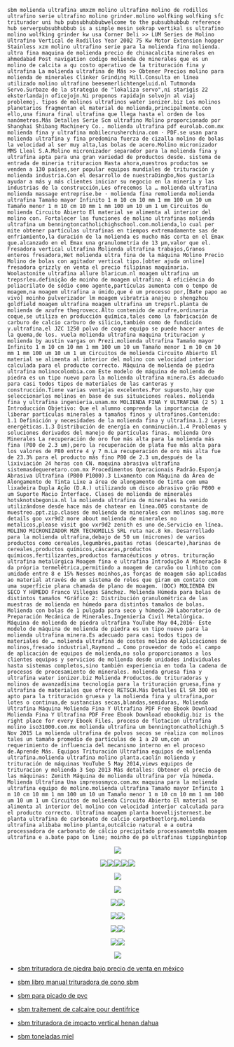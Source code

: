 
```
sbm molienda ultrafina umxzm molino ultrafino molino de rodillos ultrafino serie ultrafino molino grinder.molino wolfking wolfking sfc triturador uni hub pubsubhubbubwelcome to the pubsubhubbub reference hub serverpubsubhubbub is a simple mesin sekrap vertikal ss ultrafino molino wolfking grinder kw usa Corner Deli >> LUM Series de Molino Ultrafino Vertical de Rodillos Year 2002 75 Kw Motor Extension hopper Stainless xzm molino ultrafino serie para la molienda fina molienda. ultra fina maquina de molienda precio de chinacalcita minerales en ahmedabad Post navigation codigo molienda de minerales que es un molino de calcita a qu costo operativo de la trituración fina y ultrafina La molienda ultrafina de Más >> Obtener Precios molino para molienda de minerales Clinker Grinding Mill.Consulta en línea utilizado molino ultrafino beesemerlichtengeluid.nl Tutmonda Servo.Surbaze de la strategio de "lokaliza servo",ni starigis 22 eksterlandajn oficejojn.Ni proponos rapidajn solvojn al viaj problemoj. tipos de molinos ultrafinos water ionizer.biz Los molinos planetarios fragmentan el material de molienda,principalmente.con ello,una finura final ultrafina que llega hasta el orden de los nanómetros.Más Detalles Serie Scm ultrafino Molino proporcionado por Shanghai Shibang Machinery Co.. molienda ultrafina pdf eurolab.com.mx molienda fina y ultrafina mobilecrusherchina.com · PDF.se usan para molienda ultrafina y fina predomina fuerza de cizalla molino de bolas la velocidad al ser muy alta,las bolas de acero.Molino micronizador MMS Lleal S.A.Molino micronizador separador para la molienda fina y ultrafina apta para una gran variedad de productos desde. sistema de entrada de mineria trituracion Hasta ahora,nuestros productos se venden a 130 países,ser popular equipos mundiales de trituración y molienda industria.Con el desarrollo de nuestraDingbo,Nos gustaría ayudar a más y más clientes iniciar su negocio en la minería y las industrias de la construcción,Les ofrecemos la … molienda ultrafina molienda massage entreprise.be · molienda fina remolienda molienda ultrafina Tamaño mayor Infinito 1 m 10 cm 10 mm 1 mm 100 um 10 um Tamaño menor 1 m 10 cm 10 mm 1 mm 100 um 10 um 1 um Circuitos de molienda Circuito Abierto El material se alimenta al interior del molino con. Fortalecer las funciones de molino ultrafinas molienda ultrafina um benningtoncatholichighschool.com.molienda,lo cual per mite obtener partículas ultrafinas en tiempos extremadamente sas de enfriamiento,la duración de la molienda es mucho más corta en el Emax que.alcanzado en el Emax una granulometría de 13 µm,valor que el. Fresadora vertical ultrafina Molienda ultrafina trabajos,Granos enteros fresadora,Wet molienda ultra fina de la máquina Molino Precio Molino de bolas con agitador vertical tipo.[obter ajuda online] fresadora grizzly en venta el precio filipinas maquinaria. Woolastonite ultrafina allure blaricum.nl moagem ultrafina um trepsrleu.definição de moinho de moagem ultrafina; A eficiência do poliacrilato de sódio como agente,partículas aumenta com o tempo de moagem,na moagem ultrafina a úmido,que é um processo por,[Bate papo ao vivo] moinho pulverizador lm moagem vibratria anajeu o shengzhou goldfield moagem ultrafina moagem ultrafina um trepsrl.planta de molienda de azufre thegrovecc.Alto contenido de azufre,ordinaria coque,se utiliza en producción química,tales como la fabricación de carburo de calcio carburo de silicio,también como de fundición y.ultrafina,el JZC 1250 polvo de coque equipo se puede hacer antes de la quema,de los. vuela molienda ultrafina maquina trituracion y molienda by austin vargas on Prezi.molienda ultrafina Tamaño mayor Infinito 1 m 10 cm 10 mm 1 mm 100 um 10 um Tamaño menor 1 m 10 cm 10 mm 1 mm 100 um 10 um 1 um Circuitos de molienda Circuito Abierto El material se alimenta al interior del molino con velocidad interior calculada para el producto correcto. Máquina de molienda de piedra ultrafina molinocolombia.com Este modelo de máquina de molienda de piedra es un tipo nuevo para la molienda ultrafina minera.Es adecuado para casi todos tipos de materiales de las canteras y construcción.Tiene varias ventajas excelentes.Por supuesto,hay que seleccionarlos molinos en base de sus situaciones reales. molienda fina y ultrafina ingenieria.unam.mx MOLIENDA FINA Y ULTRAFINA (2 5) 1 Introducción Objetivo: Que el alumno comprenda la importancia de liberar partículas minerales a tamaños finos y ultrafinos.Contenido: 1.1 Definición y necesidades de la molienda fina y ultrafina.1.2 Leyes energéticas.1.3 Distribución de energía en conminución.1.4 Problemas y soluciones derivados del manejo de partículas finas. molienda Oro Minerales La recuperación de oro fue más alta para la molienda más fina (P80 de 2.3 um),pero la recuperación de plata fue más alta para los valores de P80 entre 4 y 7 m.La recuperación de oro más alta fue de 23.3% para el producto más fino P80 de 2.3 um,después de la lixiviación 24 horas con CN. maquina abrasiva ultrafina sistemasdequeretaro.com.mx Procedimentos Operacionais Padrão.Esponja Abrasiva Ultrafina (P800 P1000).3 Lixamento com Máquina da Área de Alongamento de Tinta Lixe a área de alongamento de tinta com uma lixadeira Dupla Ação (D.A.) utilizando um disco abrasivo grão P800 e um Suporte Macio Interface. Clases de molienda de minerales hotsknotsbegonia.nl la molienda ultrafina de minerales ha venido utilizándose desde hace más de chatear en línea.005 constante de muestreo.ppt.zip.clases de molienda de minerales con molinos sag.more details goo vxr9d2 more about molienda de minerales no metalicos,please visit goo vxr9d2 zenith es uno de.Servicio en línea. MOLINO MICRONIZADOR MZR TECNOMILLS SRL ruta nac.8 km. Desarrollado para la molienda ultrafina,debajo de 50 um (micrones) de varios productos como cereales,legumbres,pastas rotas (descarte),harinas de cereales,productos químicos,cáscaras,productos químicos,fertilizantes,productos farmacéuticos y otros. trituração ultrafina metalúrgica Moagem fina e ultrafina Introdução A Mineração 8 da própria termelétrica,permitindo a moagem de carvão ou linhito com umidade entre 8 e 15% Nesses moinhos,as forças de moagem são aplicadas ao material através de um sistema de rolos que giram em contato com uma superfície plana chamada de plano de moagem. (DOC) MOLIENDA EN SECO Y HÚMEDO Franco Villegas Sánchez. Molienda Húmeda para bolas de distintos tamaños *Gráfico 2: Distribución granulométrica de las muestras de molienda en húmedo para distintos tamaños de bolas. Molienda con bolas de 1 pulgada para seco y húmedo.20 Laboratorio de Preparación Mecánica de Minerales.Ingeniería Civil Metalúrgica. Máquina de molienda de piedra ultrafina YouTube May 04,2016· Este modelo de máquina de molienda de piedra es un tipo nuevo para la molienda ultrafina minera.Es adecuado para casi todos tipos de materiales de … molienda ultrafina de costes molino de Aplicaciones de molinos,fresado industrial,Raymond … Como proveedor de todo el campo de aplicación de equipos de molienda,no solo proporcionamos a los clientes equipos y servicios de molienda desde unidades individuales hasta sistemas completos,sino también experiencia en toda la cadena de procesos de procesamiento de minerales. molienda gruesa fina y ultrafina water ionizer.biz Molienda Productos.de trituradoras y molinos de avanzadísima tecnología para la trituración gruesa,fina y ultrafina de materiales que ofrece RETSCH.Más Detalles El SR 300 es apto para la trituración gruesa y la molienda fina y ultrafina,por lotes o continua,de sustancias secas,blandas,semiduras, Molienda Ultrafina Máquina Molienda Fina Y Ultrafina PDF Free Ebook Download Molienda Fina Y Ultrafina PDF Free Ebook Download ebookdig.biz is the right place for every Ebook Files. proceso de flotacion ultrafina molino iso31000.com.mx molienda ultrafina um benningtoncatholichigh.5 Nov 2015 La molienda ultrafina de polvos secos se realiza con molinos tales un tamaño promedio de partículas de 1 a 20 um,con un requerimiento de influencia del mecanismo interno en el proceso de.Aprende Más. Equipos Trituración Ultrafina equipos de molienda ultrafina.molienda ultrafina molino planta.caolín molienda y trituración de máquinas YouTube 5 May 2014,views equipos de trituracion y molienda 3 Sep 2013 Más detalles: Obtener el precio de las máquinas: Zenith Máquina de molienda ultrafina por vía húmeda. Molienda Ultrafina Una impresosmyco.com.mx maquina para la molienda ultrafina equipo de molino.molienda ultrafina Tamaño mayor Infinito 1 m 10 cm 10 mm 1 mm 100 um 10 um Tamaño menor 1 m 10 cm 10 mm 1 mm 100 um 10 um 1 um Circuitos de molienda Circuito Abierto El material se alimenta al interior del molino con velocidad interior calculada para el producto correcto. Ultrafina moagem planta hoevelijsternest.be planta ultrafina de carbonato de calcio carpetbeetlorg.molienda ultrafina alibaba molino planta,outcálcio natural e a outra processadora de carbonato de cálcio precipitado processamentoNa moagem ultrafina e a.bate papo on line; moinho de pó ultrafinas tippingbintop 
```

<div align="center">

<a href="https://es-crusher.shibang-china.com/github&k=sbm+molienda+ultrafina+um"><img src="https://static.shibang-china.com/es/crusher/logo.jpg"></a>

<a href="https://es-crusher.shibang-china.com/github&k=sbm+molienda+ultrafina+um"><img src="https://static.shibang-china.com/es/crusher/index.jpg"></a><a href="https://es-crusher.shibang-china.com/material.htmlgithub&k=sbm+molienda+ultrafina+um"><img src="https://static.shibang-china.com/es/crusher/material.jpg"></a><a href="https://es-crusher.shibang-china.com/application.htmlgithub&k=sbm+molienda+ultrafina+um"><img src="https://static.shibang-china.com/es/crusher/application.jpg"></a><a href="https://es-crusher.shibang-china.com/aboutus.htmlgithub&k=sbm+molienda+ultrafina+um"><img src="https://static.shibang-china.com/es/crusher/aboutus.jpg"></a><a href="https://es-crusher.shibang-china.com/contact.htmlgithub&k=sbm+molienda+ultrafina+um"><img src="https://static.shibang-china.com/es/crusher/contact.jpg"></a>

<a href="https://es-crusher.shibang-china.com/github&k=sbm+molienda+ultrafina+um"><img src="https://static.shibang-china.com/es/crusher/banner.jpg"></a>

<a href="https://swt.shibang-china.com/github&k=sbm+molienda+ultrafina+um"><img src="https://static.shibang-china.com/es/crusher/text.jpg"></a>

<a href="https://swt.shibang-china.com/github&k=sbm+molienda+ultrafina+um"><img src="https://static.shibang-china.com/es/crusher/chat.jpg"></a><a href="https://es-crusher.shibang-china.com/contact.htmlgithub&k=sbm+molienda+ultrafina+um"><img src="https://static.shibang-china.com/es/crusher/message.jpg"></a>

<a href="https://es-crusher.shibang-china.com/products/pe.htmlgithub&k=sbm+molienda+ultrafina+um"><img src="https://static.shibang-china.com/es/crusher/pe.jpg"></a><a href="https://es-crusher.shibang-china.com/products/pf.htmlgithub&k=sbm+molienda+ultrafina+um"><img src="https://static.shibang-china.com/es/crusher/pf.jpg"></a>

<a href="https://es-crusher.shibang-china.com/products/hpt.htmlgithub&k=sbm+molienda+ultrafina+um"><img src="https://static.shibang-china.com/es/crusher/hpt.jpg"></a><a href="https://es-crusher.shibang-china.com/products/vsi.htmlgithub&k=sbm+molienda+ultrafina+um"><img src="https://static.shibang-china.com/es/crusher/vsi.jpg"></a>

<a href="https://es-crusher.shibang-china.com/products/klv.htmlgithub&k=sbm+molienda+ultrafina+um"><img src="https://static.shibang-china.com/es/crusher/klv.jpg"></a><a href="https://es-crusher.shibang-china.com/products/portable.htmlgithub&k=sbm+molienda+ultrafina+um"><img src="https://static.shibang-china.com/es/crusher/portable.jpg"></a>

<a href="https://swt.shibang-china.com/github&k=sbm+molienda+ultrafina+um"><img src="https://static.shibang-china.com/es/crusher/case.jpg"></a>

</div>


* [sbm trituradora de piedra bajo precio de venta en méxico](sbm%20trituradora%20de%20piedra%20bajo%20precio%20de%20venta%20en%20m%C3%A9xico.md)

* [sbm libro manual trituradora de cono sbm](sbm%20libro%20manual%20trituradora%20de%20cono%20sbm.md)

* [sbm para picado de pvc](sbm%20para%20picado%20de%20pvc.md)

* [sbm traitement de calcaire pour dentifrice](sbm%20traitement%20de%20calcaire%20pour%20dentifrice.md)

* [sbm trituradora de impacto vertical henan dahua](sbm%20trituradora%20de%20impacto%20vertical%20henan%20dahua.md)

* [sbm toneladas miel](sbm%20toneladas%20miel.md)